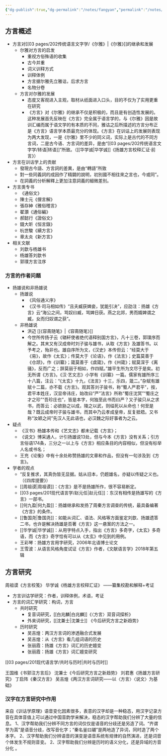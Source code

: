 ```yaml
---
{"dg-publish":true,"dg-permalink":"/notes/fangyan","permalink":"/notes/fangyan/","created":"2024-11-30T20:44:33.188+08:00","updated":"2025-03-02T19:11:55.439+08:00"}
---
```


## 方言概述
- 方言对[[03 pages/202传统语言文字学/《尔雅》\|《尔雅》]]的继承和发展
	- 尔雅对方言的启发
		- 重视方俗殊语的收集
		- 古今并重
		- 词义训释方式
		- 训释体例
		- 方言据尔雅先立雅诂，后求方言
		- 名物分卷
	- 方言对尔雅的发展
		- 态度又客观进入主观，取材从纸面进入口头，目的不仅为了实用更重在研究
		- 《方言》对《尔雅》的继承不仅是积极的，而且是有创造性发展的。这种发展首先反映在《方言》完全属于语言学的，与《尔雅》因是故训汇编而属于语文学的有本质的不同，雅诂之后所描述的方言分布正是《方言》语言学本质最充分的体现。《方言》在训诂上的发展则表现为两大发现，一是《尔雅》里不少的同义词，实际上是古代的不同方言词，二是古今语、方言词的差异，是由“[[03 pages/202传统语言文字学/转语\|转语]]”所致。（[[华学诚\|华学诚]]《扬雄方言校释汇证·前言》）
- 方言在训诂学上的贡献
	- 發現古今語、方言詞的差異，是由“轉語”所致
	- 對一些同義詞的成因作了精闢的說明，初別國不相往來之言也，今或同”。
	- 在詞義的分析解釋上更加注意詞義的細微差別。
- 方言类专书
	- 《通俗文》
	- 陳士元《俚言解》
	- 張存紳《雅俗稽言》
	- 翟灝《通俗編》
	- 郝懿行《證俗文》
	- 錢大昕《恒言錄》
	- 杭世駿《續方言》
	- 章太炎《新方言》
- 相关文献
	- 刘歆与杨雄书
	- 杨雄答刘歆书
	- 郭璞方言注序

### 方言的作者问题
- 扬雄说和非扬雄说
	- 扬雄说
		- 《风俗通义序》
		- 《汉书·司马相如传》“且夫臧获婢妾，犹能引决”，应劭注：扬雄《方言》云“海公之间，骂奴曰臧，骂婢日获。燕之北郊，男而婿婢谓之臧，女而归奴谓之获”。
	- 非杨雄说
		- 洪迈 [[《容斋随笔》\|《容斋随笔》]]
		- 今世所传扬子云《𬨎轩使者绝代语释别国方言》，凡十三卷，郭璞序而解之。其末又有汉成帝时刘子骏与雄书，从取《方言》及雄答书。以予考之，殆非也。雄自序所为文，《汉史》本传但云：“经莫大于《易》，故作《太玄》；传莫大于《论语》，作《法言》；史篇莫善于《仓颉》，作《训纂》；箴莫善于《虞箴》，作《州箴》；赋莫深于《离骚》，反而广之；辞莫丽于相如，作四赋。”雄平生所为文尽于是矣。初无所谓《方言》。《汉·艺文志》小学有《训纂》一篇。儒家有雄所序三十八篇，注云：“《太玄》十九，《法言》十三，乐四，箴二。”杂赋有雄赋十二篇，亦不载《方言》。观其答刘子骏书，称“蜀人严君平”，按，君平本姓庄，汉显帝讳庄，始改曰“严”法言》所称“蜀庄沈冥”“蜀庄之才之珍”“吾珍庄也”，皆是本字，何独至此书而曰严？又子骏只从之求书，而答云：必欲胁之以成，陵之以武，则缢死以从命也！何至是哉？既云成帝时子骏与雄书，而其中乃云孝成皇帝，反复抵牾。又书称“汝颖之间”先汉人无此语也，必汉魏之际好事者为之云。
- 疑点
	- 《汉书》杨雄本传和《艺文志》都未记载《方言》；
	- 《说文》博采通人，计引扬雄说13处，但与今本《方言》没有关系；引方言俗语174条，三分之一以上与《方言》相应条目的内容相似，但没有标举人名或书名；
	- 王充《论衡》中有十余处称赞扬雄的文章和作品，但没有一句涉及到《方言》。
- 学者的观点
	- “反复推求，其真伪皆无显据。姑从旧本，仍题雄名，亦疑以传疑之义也。（《四库提要》）
	- [[周祖谟\|周祖谟]]：《方言》是不是扬雄所作，很不容易断定。
	- [[03 pages/201现代语言学/赵元任\|赵元任]]：东汉有相传是扬雄写的《方言》一部书。
	- [[何九盈\|何九盈]]：扬雄继承和发扬了周秦方言调查的传统，最具备编著《方言》的条件。
	- [[鲁国尧\|鲁国尧]]：如能从词汇、语法、风格等方面鉴定刘歆、扬雄遗答二书，也许是解决扬雄是否著《方言》这一悬案的方法之一。
	- [[华学诚\|华学诚]]：从用字特点入手，指出《方言》多奇字，《太玄》多奇语，而《方言》奇字恰有可以从《太玄》中见到的用例。
	- 王彩琴：扬雄方言用字研究，2006年北语博士论文
	- 王雪波：从语言风格角度试证《方言》作者，《文献语言学》2018年第五辑

## 方言研究
周祖谟《方言校笺》
华学诚《杨雄方言校释汇证》 ——纂集校勘和解释+考证

- 方言训诂学研究：作者，训释体例，术语，考证
- 方言的词汇学研究：构词，方言
	- 共时研究
		- 复音词研究，[[白兆麟\|白兆麟]]《〈方言〉双音词探析》
		- 外来词研究，[[沈兼士\|沈兼士]] 《今后研究方言之新趋势》
	- 历时研究
		- 吴吉煌：两汉方言词的渗透融合式发展
		- 吴吉煌：从《方言》看几组词语的历史
		- 张丽霞：扬雄《方言》词汇的历史嬗变
		- 张丽霞：扬雄《方言》词汇嬗变研究

[[03 pages/201现代语言学/共时与历时\|共时与历时]]

王国维《书郭注方言后》
沈兼士《今后研究方言之新趋势》
刘君惠《扬雄方言研究》
丁启阵《秦汉方言》
吴吉煌《两汉方言词研究——以〈方言〉〈说文〉为基础》
### 汉字在方言研究中作用 
来自《训诂学原理》语音变化因素很多，表意的汉字却是一种稳态，用汉字记录方音在具体音值上可以通过中国音韵学来解决，稳态的汉字帮助我们分辨了大量的信息。
1、汉字帮助我们分辨不同方言的词仅仅是语音的分歧还是另造了词。“齐谓芋为莒”是语音分歧，改写音化字；“秦名釜曰鬴”是两地造了异词，同时造了两个本字。
2、汉字帮助我们分辨语音的演变是语音系统有规律的自然演进，还是词音个体发生不规则音变。
2、汉字帮助我们分辨是历时的语义分化，还是异域的方音分化 。